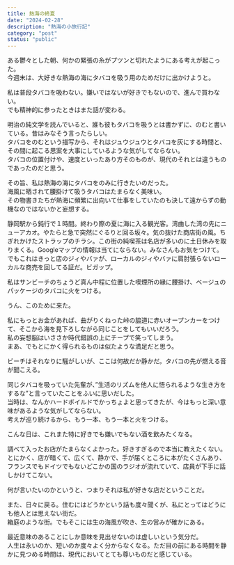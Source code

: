 ```yaml
---
title: 熱海の終夏
date: "2024-02-28"
description: "熱海の小旅行記"
category: "post"
status: "public"
---
```


ある鬱々とした朝、何かの緊張の糸がプツンと切れたようにある考えが起こった。  
今週末は、大好きな熱海の海にタバコを吸う用のためだけに出かけようと。  
  
私は普段タバコを吸わない。嫌いではないが好きでもないので、進んで買わない。  
でも精神的に参ったときはまた話が変わる。
    
明治の純文学を読んでいると、誰も彼もタバコを吸うとは書かずに、のむと書いている。昔はみなそう言ったらしい。  
タバコをのむという描写から、それはジュウジュウとタバコを灰にする時間と、その間に起こる思案を大事にしているような気がしてならない。  
タバコの位置付けや、速度といったあり方そのものが、現代のそれとは違うものであったのだと思う。  
  
その旨、私は熱海の海にタバコをのみに行きたいのだった。  
海風に晒されて腰掛けて吸うタバコはたまらなく美味い。  
その物書きたちが熱海に頻繁に出向いて仕事をしていたのも決して遠からずの動機なのではないかと妄想する。  
  
静岡駅から鈍行で１時間。終わり際の夏に海に入る観光客。湾曲した湾の先にニューアカオ。やたらと急で突然にぐるりと回る坂々。気の抜けた商店街の風。ちぎれかけたストラップのチラシ。この街の純喫茶は名店が多いのに土日休みを取りまくる。Googleマップの情報は当てにならない。みなさんもお気をつけて。  
でもこれはきっと店のジィやバァが、ローカルのジィやバァに肩肘張らないローカルな商売を回してる証だ。ビガップ。  
  
私はサンビーチのちょうど真ん中程に位置した喫煙所の縁に腰掛け、ベージュのパッケージのタバコに火をつける。
  
うん、このために来た。  
  
    
私にもっとお金があれば、曲がりくねった峠の脇道に赤いオープンカーをつけて、そこから海を見下ろしながら同じことをしてもいいだろう。  
私の妄想脳はいささか時代錯誤の上にチープで笑ってしまう。  
まあ、でもとにかく得られるものは似たような満足だと思う。
  
ビーチはそれなりに騒がしいが、ここは何故だか静かだ。タバコの先が燃える音が聞こえる。  
  
同じタバコを吸っていた先輩が、”生活のリズムを他人に悟られるような生き方をするな”と言っていたことをふいに思いだした。  
当時は、なんかハードボイルドでかっちょよと思ってきたが、今はもっと深い意味があるような気がしてならない。  
考えが巡り続けるから、もう一本、もう一本と火をつける。  
  
こんな日は、これまた特に好きでも嫌いでもない酒を飲みたくなる。  
  
調べて入ったお店がたまらなくよかった。好きすぎるので本当に教えたくない。とにかく、店が暗くて、広くて、静かで、手が届くところに本がたくさんあり、フランスでもドイツでもないどこかの国のラジオが流れていて、店員が下手に話しかけてこない。  
  
何が言いたいのかというと、つまりそれは私が好きな店だということだ。  
  
また、日々に戻る。住むにはどうかという話も度々聞くが、私にとってはどうにも他人とは思えない街だ。  
箱庭のような街。でもそこには生の海風が吹き、生の営みが確かにある。  
  
最近意味のあることにしか意味を見出せないのは虚しいという気分だ。  
人生は永いのか、短いのか度々よく分からなくなる。ただ目の前にある時間を静かに見つめる時間は、現代においてとても尊いものだと感じている。  